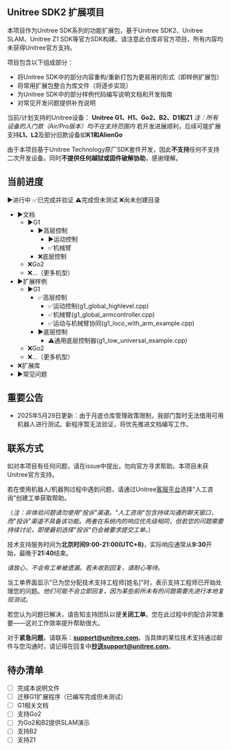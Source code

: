 ## Unitree SDK2 扩展项目

本项目作为Unitree SDK系列的功能扩展包，基于Unitree SDK2、Unitree SLAM、Unitree Z1 SDK等官方SDK构建。请注意此仓库非官方项目，所有内容均未获得Unitree官方支持。

项目包含以下组成部分：

* 将Unitree SDK中的部分内容重构/重新打包为更易用的形式（即样例扩展包）
* 将常用扩展包整合为库文件（将逐步实现）
* 为Unitree SDK中的部分样例代码编写说明文档和开发指南
* 对常见开发问题提供补充说明

当前/计划支持的Unitree设备：
**Unitree G1、H1、Go2、B2、D1和Z1**
*注：所有设备的入门款（Air/Pro版本）均不在支持范围内*
若开发进展顺利，后续可能扩展支持**L1、L2**及部分旧款设备如**K1和AlienGo**

由于本项目基于Unitree Technology原厂SDK套件开发，因此**不支持**任何不支持二次开发设备。同时**不提供任何越狱或固件破解协助**，感谢理解。

## 当前进度

▶️进行中 ✅已完成并验证 ⚠️完成但未测试 ❌尚未创建目录

* ▶️文档
  * ▶️G1
    * ▶️高层控制
      * ▶️运动控制
      * ✅机械臂
    * ❌底层控制
  * ❌Go2
  * ❌...（更多机型）
* ▶️扩展样例
  * ▶️G1
    * ✅高层控制
      * ✅运动控制(g1_global_highlevel.cpp)
      * ✅机械臂(g1_global_armcontroller.cpp)
      * ✅运动与机械臂协同(g1_loco_with_arm_example.cpp)
    * ▶️底层控制
      * ⚠️通用底层控制器(g1_low_universal_example.cpp)
  * ❌Go2
  * ❌...（更多机型）
* ❌扩展库
* ▶️常见问题

## 重要公告

* 2025年5月29日更新：由于月底仓库管理政策限制，我部门暂时无法借用可用机器人进行测试。新程序暂无法验证，将优先推进文档编写工作。

## 联系方式

如对本项目有任何问题，请在issue中提出，勿向官方寻求帮助。本项目未获Unitree官方支持。

若在使用机器人/机器狗过程中遇到问题，请通过Unitree[客服平台](https://global-serviceconsole.unitree.com/)选择"人工咨询"创建工单获取帮助。

（*注：非体验问题请勿使用"投诉"渠道。"人工咨询"包含持续沟通的聊天窗口，而"投诉"渠道不具备该功能。两者在系统内的响应优先级相同，但若您的问题需要持续讨论，即使最初选择"投诉"仍会被要求提交工单。*）

技术支持服务时间为**北京时间9:00-21:00(UTC+8)**，实际响应通常从**9:30**开始，最晚于**21:40**结束。

*请放心，不会有工单被遗漏。若未收到回复，请耐心等待。*

当工单界面显示"已为您分配技术支持工程师[姓名]"时，表示支持工程师已开始处理您的问题。*他们可能不会立即回复，因为某些前所未有的问题需要先进行本地复现测试。*

若您认为问题已解决，请告知支持团队以便**关闭工单**。您在此过程中的配合非常重要——这对工作效率提升帮助很大。

对于**紧急问题**，请联系：**support@unitree.com**。当具体的某位技术支持通过邮件与您沟通时，请记得在回复中**抄送support@unitree.com**。

## 待办清单

* [ ] 完成本说明文件
* [ ] 迁移G1扩展程序（已编写完成但未测试）
* [ ] G1相关文档
* [ ] 支持Go2
* [ ] 为Go2和B2提供SLAM演示
* [ ] 支持B2
* [ ] 支持Z1
